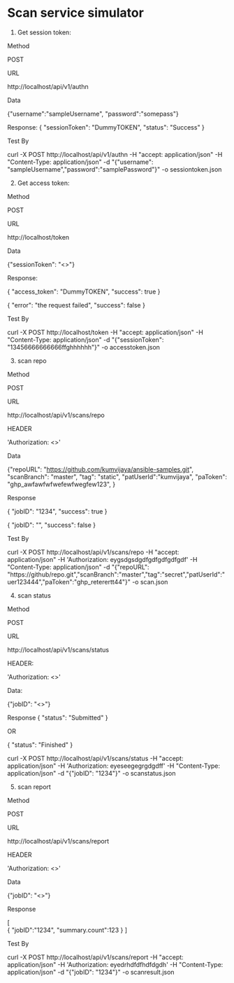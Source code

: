 # Scan service simulator

1. Get session token:

Method

POST

URL

http://localhost/api/v1/authn

Data

{"username":"sampleUsername", "password":"somepass"}

Response:
{
    "sessionToken": "DummyTOKEN",
    "status": "Success"
}

Test By

curl -X POST http://localhost/api/v1/authn -H  "accept: application/json" -H  "Content-Type: application/json" -d "{\"username\": \"sampleUsername\",\"password\":\"samplePassword\"}" -o sessiontoken.json


2. Get access token:

Method

POST

URL

http://localhost/token

Data

{"sessionToken": "<<session token>>"}

Response:

{
    "access_token": "DummyTOKEN",
    "success": true
}

{
    "error": "the request failed",
    "success": false
}

Test By

curl -X POST http://localhost/token -H  "accept: application/json" -H  "Content-Type: application/json" -d "{\"sessionToken\": \"13456666666666ffghhhhhh\"}" -o accesstoken.json

 
3. scan repo

Method

POST

URL

http://localhost/api/v1/scans/repo

HEADER

'Authorization: <<access token>>'

Data

{"repoURL": "https://github.com/kumvijaya/ansible-samples.git", "scanBranch": "master", "tag": "static", "patUserId":"kumvijaya", "paToken": "ghp_awfawfwfwefewfwegfew123", }

Response

{
    "jobID": "1234",
    "success": true
}

{
    "jobID": "",
    "success": false
}


Test By

curl -X POST http://localhost/api/v1/scans/repo -H  "accept: application/json" -H  'Authorization: eygsdgsdgdfgdfgdfgdfgdf' -H  "Content-Type: application/json" -d "{\"repoURL\": \"https://github/repo.git\",\"scanBranch\":\"master\",\"tag\":\"secret\",\"patUserId\":\"uer123444\",\"paToken\":\"ghp_reterertt44\"}" -o scan.json

4. scan status

Method

POST

URL

http://localhost/api/v1/scans/status

HEADER:

'Authorization: <<access token>>'

Data:

{"jobID": "<<job id>>"}

Response
{
    "status": "Submitted"
}

OR

{
    "status": "Finished"
}

curl -X POST http://localhost/api/v1/scans/status -H  "accept: application/json" -H  'Authorization: eyeseegegrgdgdff' -H  "Content-Type: application/json" -d "{\"jobID\": \"1234\"}" -o scanstatus.json

5. scan report

Method

POST

URL

http://localhost/api/v1/scans/report

HEADER

'Authorization: <<access token>>'

Data

{"jobID": "<<job id>>"}

Response

[	
    {
          "jobID":"1234",
	   "summary.count":123
    }
]

Test By

curl -X POST http://localhost/api/v1/scans/report -H  "accept: application/json" -H  'Authorization: eyedrhdfdfhdfdgdh' -H  "Content-Type: application/json" -d "{\"jobID\": \"1234\"}" -o scanresult.json